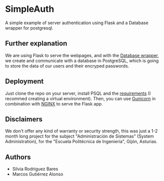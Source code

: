 # SimpleAuth
A simple example of server authentication using Flask and a Database wrapper for postgresql.

## Further explanation
We are using Flask to serve the webpages, and with the [Database wrapper](https://github.com/margual56/SimpleAuth/blob/main/Database.py), we create and communicate with a database in PostgreSQL, which is going to store the data of our users and their encryped passwords.

## Deployment
Just clone the repo on your server, install PSQL and the [requirements](https://github.com/margual56/SimpleAuth/blob/main/requirements.txt) (I recommed creating a virtual environment). Then, you can use [Gunicorn](https://gunicorn.org/) in combination with [NGINX](https://www.nginx.com/) to serve the Flask app.

## Disclaimers
We don't offer any kind of warranty or security strength, this was just a 1-2 month long project for the subject "Administración de Sistemas" (System Administration), for the "Escuela Politécnica de Ingeniería", Gijón, Asturias.

## Authors
* Silvia Rodríguez Bares
* Marcos Gutiérrez Alonso

